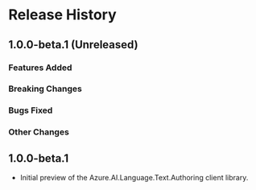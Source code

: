 # Release History

## 1.0.0-beta.1 (Unreleased)

### Features Added

### Breaking Changes

### Bugs Fixed

### Other Changes

## 1.0.0-beta.1

- Initial preview of the Azure.AI.Language.Text.Authoring client library.
